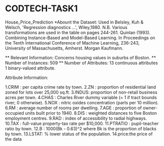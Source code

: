 # CODTECH-TASK1
House_Price_Prediction
*Abount the Dataset: Used in Belsley, Kuh & Welsch, 'Regression diagnostics …', Wiley,1980. N.B. Various transformations are used in the table on pages 244-261. Quinlan (1993). Combining Instance-Based and Model-Based Learning. In Proceedings on the Tenth International Conference of Machine Learning, 236-243, University of Massachusetts, Amherst. Morgan Kaufmann.

** Relevant Information: Concerns housing values in suburbs of Boston. ** Number of Instances: 509 ** Number of Attributes: 13 continuous attributes 1 binary-valued attribute.

Attribute Information:

1.CRIM : per capita crime rate by town.
2.ZN : proportion of residential land zoned for lots over 25,000 sq.ft.
3.INDUS: proportion of non-retail business acres per town.
4.CHAS : Charles River dummy variable (= 1 if tract bounds river; 0 otherwise).
5.NOX : nitric oxides concentration (parts per 10 million).
6.RM : average number of rooms per dwelling.
7.AGE : proportion of owner-occupied units built prior to 1940.
8.DIS : weighted distances to five Boston employment centres.
9.RAD : index of accessibility to radial highways.
10.TAX : full-value property-tax rate per $10,000.
11.PTRATIO : pupil-teacher ratio by town.
12.B : 1000(Bk - 0.63)^2 where Bk is the proportion of blacks by town.
13.LSTAT: % lower status of the population.
14.price:the price of the data
